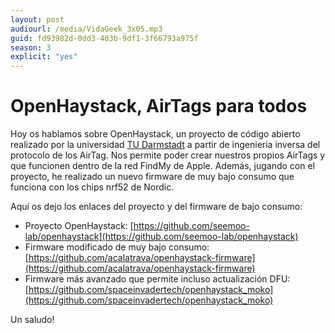 ```yaml
---
layout: post
audiourl: /media/VidaGeek_3x05.mp3
guid: fd93982d-0dd3-403b-9df1-3f66793a975f
season: 3
explicit: "yes"
---
```

# OpenHaystack, AirTags para todos
Hoy os hablamos sobre OpenHaystack, un proyecto de código abierto realizado por la universidad [TU Darmstadt](https://www.tu-darmstadt.de) a partir de ingenieria inversa del protocolo de los AirTag. Nos permite poder crear nuestros propios AirTags y que funcionen dentro de la red FindMy de Apple. Además, jugando con el proyecto, he realizado un nuevo firmware de muy bajo consumo que funciona con los chips nrf52 de Nordic.

Aquí os dejo los enlaces del proyecto y del firmware de bajo consumo:
 - Proyecto OpenHaystack: [https://github.com/seemoo-lab/openhaystack](https://github.com/seemoo-lab/openhaystack)
 - Firmware modificado de muy bajo consumo: [https://github.com/acalatrava/openhaystack-firmware](https://github.com/acalatrava/openhaystack-firmware)
 - Firmware más avanzado que permite incluso actualización DFU: [https://github.com/spaceinvadertech/openhaystack_moko](https://github.com/spaceinvadertech/openhaystack_moko)

Un saludo!

